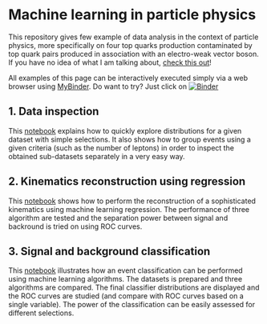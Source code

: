 # Machine learning in particle physics

This repository gives few example of data analysis in the context of particle physics, more specifically on four top quarks production contaminated by top quark pairs produced in association with an electro-weak vector boson. If you have no idea of what I am talking about, [check this out](http://romain-madar.com/research.html)! 

All examples of this page can be interactively executed simply via a web browser using [MyBinder](https://mybinder.org/). Do want to try? Just click on [![Binder](https://mybinder.org/badge.svg)](https://mybinder.org/v2/gh/rmadar/ML-HEP/master?filepath=examples)

## 1. Data inspection

This [notebook](https://github.com/rmadar/ML-HEP/blob/master/examples/1-DatasetExploration.ipynb) explains how to quickly explore distributions for a given dataset with simple selections. It also shows how to group events using a given criteria (such as the number of leptons) in order to inspect the obtained sub-datasets separately in a very easy way.

## 2. Kinematics reconstruction using regression

This [notebook](https://github.com/rmadar/ML-HEP/blob/master/examples/2-Regression.ipynb) shows how to perform the reconstruction of a sophisticated kinematics using machine learning regression. The performance of three algorithm are tested and the separation power between signal and backround is tried on using ROC curves.


## 3. Signal and background classification

This [notebook](https://github.com/rmadar/ML-HEP/blob/master/examples/3-Classification.ipynb) illustrates how an event classification can be performed using machine learning algorithms. The datasets is prepared and three algorithms are compared. The final classifier distributions are displayed and the ROC curves are studied (and compare with ROC curves based on a single variable). The power of the classification can be easily assessed for different selections.
